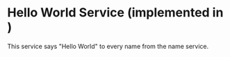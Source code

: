 # Hello World Service (implemented in )

This service says "Hello World" to every name from the name service.